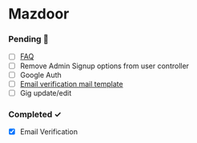 # Mazdoor

### Pending 📝
- [ ] [FAQ](http://uts3.netlify.app)
- [ ] Remove Admin Signup options from user controller
- [ ] Google Auth
- [ ] [Email verification mail template](https://www.liveagent.com/templates/verification/)
- [ ] Gig update/edit

### Completed ✓ 
- [x] Email Verification
